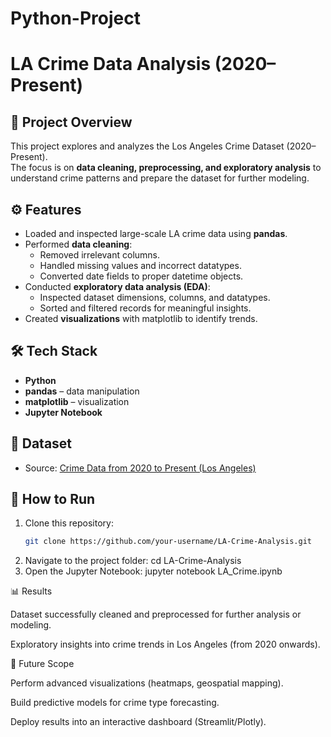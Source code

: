 # Python-Project
# LA Crime Data Analysis (2020–Present)

## 📖 Project Overview
This project explores and analyzes the Los Angeles Crime Dataset (2020–Present).  
The focus is on **data cleaning, preprocessing, and exploratory analysis** to understand crime patterns and prepare the dataset for further modeling.

## ⚙️ Features
- Loaded and inspected large-scale LA crime data using **pandas**.
- Performed **data cleaning**:
  - Removed irrelevant columns.
  - Handled missing values and incorrect datatypes.
  - Converted date fields to proper datetime objects.
- Conducted **exploratory data analysis (EDA)**:
  - Inspected dataset dimensions, columns, and datatypes.
  - Sorted and filtered records for meaningful insights.
- Created **visualizations** with matplotlib to identify trends.

## 🛠️ Tech Stack
- **Python**
- **pandas** – data manipulation
- **matplotlib** – visualization
- **Jupyter Notebook**

## 📂 Dataset
- Source: [Crime Data from 2020 to Present (Los Angeles)](https://data.lacity.org/)

## 🚀 How to Run
1. Clone this repository:
   ```bash
   git clone https://github.com/your-username/LA-Crime-Analysis.git
2. Navigate to the project folder:
   cd LA-Crime-Analysis
3. Open the Jupyter Notebook:
   jupyter notebook LA_Crime.ipynb
   
📊 Results

Dataset successfully cleaned and preprocessed for further analysis or modeling.

Exploratory insights into crime trends in Los Angeles (from 2020 onwards).

🔮 Future Scope

Perform advanced visualizations (heatmaps, geospatial mapping).

Build predictive models for crime type forecasting.

Deploy results into an interactive dashboard (Streamlit/Plotly).
